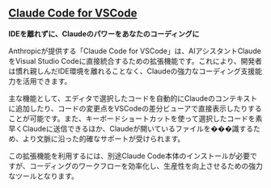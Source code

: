 ## [Claude Code for VSCode](https://marketplace.visualstudio.com/items?itemName=anthropic.claude-code)

**IDEを離れずに、Claudeのパワーをあなたのコーディングに**

Anthropicが提供する「Claude Code for VSCode」は、AIアシスタントClaudeをVisual Studio Codeに直接統合するための拡張機能です。これにより、開発者は慣れ親しんだIDE環境を離れることなく、Claudeの強力なコーディング支援能力を活用できます。

主な機能として、エディタで選択したコードを自動的にClaudeのコンテキストに追加したり、コードの変更点をVSCodeの差分ビューアで直接表示したりすることが可能です。また、キーボードショートカットを使って選択したコードを素早くClaudeに送信できるほか、Claudeが開いているファイルを���識するため、より文脈に沿った的確なサポートが受けられます。

この拡張機能を利用するには、別途Claude Code本体のインストールが必要ですが、コーディングのワークフローを効率化し、生産性を向上させるための強力なツールとなります。